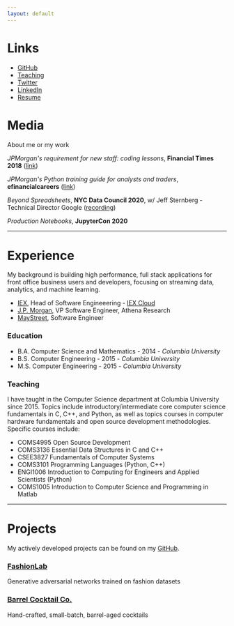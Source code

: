 ```yaml
---
layout: default
---
```

# Links
- [GitHub](https://github.com/timkpaine)
- [Teaching](https://www.cs.columbia.edu/~paine/)
- [Twitter](https://twitter.com/timkpaine)
- [LinkedIn](https://www.linkedin.com/in/timkpaine/)
- [Resume](./resume.html)

# Media
About me or my work

*JPMorgan's requirement for new staff: coding lessons*, **Financial Times 2018** ([link](https://www.ft.com/content/4c17d6ce-c8b2-11e8-ba8f-ee390057b8c9))

*JPMorgan's Python training guide for analysts and traders*, **efinancialcareers** ([link](https://news.efinancialcareers.com/us-en/3004043/jpmorgan-python-training-analysts-and-traders))

*Beyond Spreadsheets*, **NYC Data Council 2020**, w/ Jeff Sternberg - Technical Director Google ([recording](https://youtu.be/PYTVU4A_3Kc))

*Production Notebooks*, **JupyterCon 2020**

---

# Experience
My background is building high performance, full stack applications for front office business users and developers, focusing on streaming data, analytics, and machine learning. 

- [IEX](https://iextrading.com), Head of Software Engineeering - [IEX Cloud](https://iexcloud.io)
- [J.P. Morgan](https://www.jpmorgan.com/global), VP Software Engineer, Athena Research
- [MayStreet](https://maystreet.com), Software Engineer

### Education

- B.A. Computer Science and Mathematics - 2014 - *Columbia University* 
- B.S. Computer Engineering - 2015 - *Columbia University*
- M.S. Computer Engineering - 2015 - *Columbia University*

### Teaching
I have taught in the Computer Science department at Columbia University since 2015. Topics include introductory/intermediate core computer science fundamentals in C, C++, and Python, as well as topics courses in computer hardware fundamentals and open source development methodologies. Specific courses include:

- COMS4995 Open Source Development
- COMS3136 Essential Data Structures in C and C++
- CSEE3827 Fundamentals of Computer Systems
- COMS3101 Programming Languages (Python, C++)
- ENGI1006 Introduction to Computing for Engineers and Applied Scientists (Python)
- COMS1005 Introduction to Computer Science and Programming in Matlab

---

# Projects
My actively developed projects can be found on my [GitHub](https://github.com/timkpaine).

### [FashionLab](https://fashionlab.ai/#/)
Generative adversarial networks trained on fashion datasets

### [Barrel Cocktail Co.](https://barrelcocktail.co/#/)
Hand-crafted, small-batch, barrel-aged cocktails
